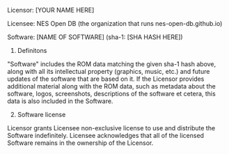 Licensor: [YOUR NAME HERE]

Licensee: NES Open DB (the organization that runs nes-open-db.github.io)

Software: [NAME OF SOFTWARE] (sha-1: [SHA HASH HERE])

1. Definitons

"Software" includes the ROM data matching the given sha-1 hash above,
along with all its intellectual property (graphics, music, etc.) and future
updates of the software that are based on it. If the Licensor provides
additional material along with the ROM data, such as metadata about the software,
logos, screenshots, descriptions of the software et cetera, this data is also
included in the Software.

2. Software license

Licensor grants Licensee non-exclusive license to use and distribute the Software
indefinitely. Licensee acknowledges that all of the licensed Software remains in
the ownership of the Licensor.
